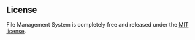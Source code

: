 ## License

File Management System is completely free and released under the [MIT license](https://opensource.org/licenses/MIT).
